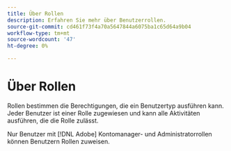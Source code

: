 ```yaml
---
title: Über Rollen
description: Erfahren Sie mehr über Benutzerrollen.
source-git-commit: cd461f73f4a70a5647844a6075ba1c65d64a9b04
workflow-type: tm+mt
source-wordcount: '47'
ht-degree: 0%

---
```


# Über Rollen

Rollen bestimmen die Berechtigungen, die ein Benutzertyp ausführen kann. Jeder Benutzer ist einer Rolle zugewiesen und kann alle Aktivitäten ausführen, die die Rolle zulässt.

Nur Benutzer mit [!DNL Adobe] Kontomanager- und Administratorrollen können Benutzern Rollen zuweisen.
